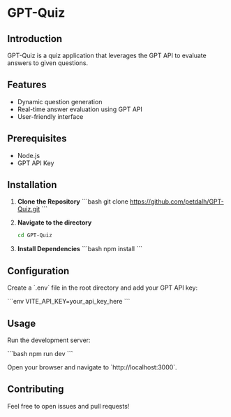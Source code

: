 # GPT-Quiz

## Introduction
GPT-Quiz is a quiz application that leverages the GPT API to evaluate answers to given questions.

## Features
- Dynamic question generation
- Real-time answer evaluation using GPT API
- User-friendly interface

## Prerequisites
- Node.js
- GPT API Key

## Installation

1. **Clone the Repository**
    \`\`\`bash
    git clone https://github.com/petdalh/GPT-Quiz.git
    \`\`\`
   
2. **Navigate to the directory**
    ```bash
    cd GPT-Quiz
    ```

3. **Install Dependencies**
    \`\`\`bash
    npm install
    \`\`\`

## Configuration

Create a \`.env\` file in the root directory and add your GPT API key:

\`\`\`env
VITE_API_KEY=your_api_key_here
\`\`\`

## Usage

Run the development server:

\`\`\`bash
npm run dev
\`\`\`

Open your browser and navigate to \`http://localhost:3000\`.

## Contributing
Feel free to open issues and pull requests!

